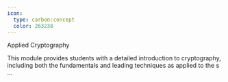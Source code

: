 ```yaml
---
icon:
  type: carbon:concept
  color: 263238
---
```

Applied Cryptography

This module provides students with a detailed introduction to cryptography, including both the fundamentals and leading techniques as applied to the s ... 
